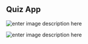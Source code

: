 

## Quiz App


![enter image description here](https://i.ibb.co/DGpTQXB/HOME-PAGE.png)

![enter image description here](https://i.ibb.co/ZNx6g6X/quizApp.png)
